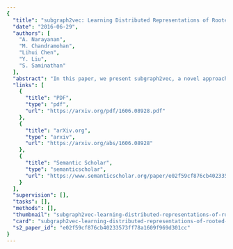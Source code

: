 ```yaml
---
{
  "title": "subgraph2vec: Learning Distributed Representations of Rooted Sub-graphs from Large Graphs",
  "date": "2016-06-29",
  "authors": [
    "A. Narayanan",
    "M. Chandramohan",
    "Lihui Chen",
    "Y. Liu",
    "S. Saminathan"
  ],
  "abstract": "In this paper, we present subgraph2vec, a novel approach for learning latent representations of rooted subgraphs from large graphs inspired by recent advancements in Deep Learning and Graph Kernels. These latent representations encode semantic substructure dependencies in a continuous vector space, which is easily exploited by statistical models for tasks such as graph classification, clustering, link prediction and community detection. subgraph2vec leverages on local information obtained from neighbourhoods of nodes to learn their latent representations in an unsupervised fashion. We demonstrate that subgraph vectors learnt by our approach could be used in conjunction with classifiers such as CNNs, SVMs and relational data clustering algorithms to achieve significantly superior accuracies. Also, we show that the subgraph vectors could be used for building a deep learning variant of Weisfeiler-Lehman graph kernel. Our experiments on several benchmark and large-scale real-world datasets reveal that subgraph2vec achieves significant improvements in accuracies over existing graph kernels on both supervised and unsupervised learning tasks. Specifically, on two realworld program analysis tasks, namely, code clone and malware detection, subgraph2vec outperforms state-of-the-art kernels by more than 17% and 4%, respectively.",
  "links": [
    {
      "title": "PDF",
      "type": "pdf",
      "url": "https://arxiv.org/pdf/1606.08928.pdf"
    },
    {
      "title": "arXiv.org",
      "type": "arxiv",
      "url": "https://arxiv.org/abs/1606.08928"
    },
    {
      "title": "Semantic Scholar",
      "type": "semanticscholar",
      "url": "https://www.semanticscholar.org/paper/e02f59cf876cb40233573ff78a1609f969d301cc"
    }
  ],
  "supervision": [],
  "tasks": [],
  "methods": [],
  "thumbnail": "subgraph2vec-learning-distributed-representations-of-rooted-sub-graphs-from-large-graphs-thumb.jpg",
  "card": "subgraph2vec-learning-distributed-representations-of-rooted-sub-graphs-from-large-graphs-card.jpg",
  "s2_paper_id": "e02f59cf876cb40233573ff78a1609f969d301cc"
}
---
```


